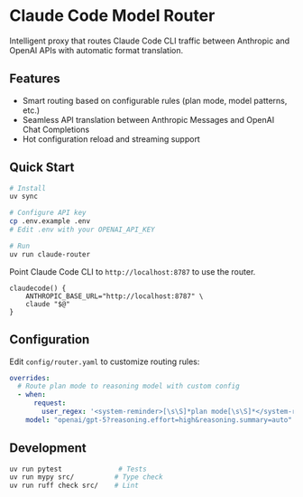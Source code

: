 # Claude Code Model Router

Intelligent proxy that routes Claude Code CLI traffic between Anthropic and OpenAI APIs with automatic format translation.

## Features

- Smart routing based on configurable rules (plan mode, model patterns, etc.)
- Seamless API translation between Anthropic Messages and OpenAI Chat Completions
- Hot configuration reload and streaming support

## Quick Start

```bash
# Install
uv sync

# Configure API key
cp .env.example .env
# Edit .env with your OPENAI_API_KEY

# Run
uv run claude-router
```

Point Claude Code CLI to `http://localhost:8787` to use the router.

```bashrc
claudecode() {
    ANTHROPIC_BASE_URL="http://localhost:8787" \
    claude "$@"
}
```

## Configuration

Edit `config/router.yaml` to customize routing rules:

```yaml
overrides:
  # Route plan mode to reasoning model with custom config
  - when:
      request:
        user_regex: '<system-reminder>[\s\S]*plan mode[\s\S]*</system-reminder>'
    model: "openai/gpt-5?reasoning.effort=high&reasoning.summary=auto"
```

## Development

```bash
uv run pytest              # Tests
uv run mypy src/          # Type check  
uv run ruff check src/    # Lint
```
